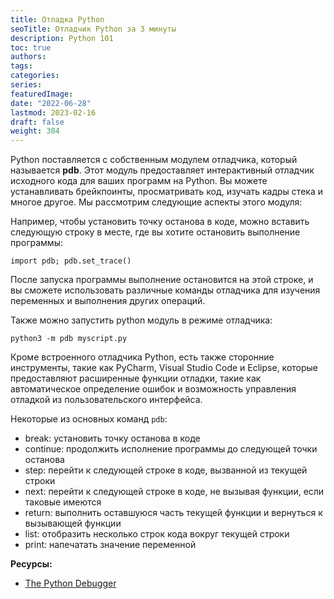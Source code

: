 ```yaml
---
title: Отладка Python
seoTitle: Отладчик Python за 3 минуты
description: Python 101
toc: true
authors:
tags:
categories:
series:
featuredImage:
date: "2022-06-28"
lastmod: 2023-02-16
draft: false
weight: 304
---
```


Python поставляется с собственным модулем отладчика, который называется **pdb**. Этот модуль предоставляет интерактивный отладчик исходного кода для ваших программ на Python. Вы можете устанавливать брейкпоинты, просматривать код, изучать кадры стека и многое другое. Мы рассмотрим следующие аспекты этого модуля:

Например, чтобы установить точку останова в коде, можно вставить следующую строку в месте, где вы хотите остановить выполнение программы:

```
import pdb; pdb.set_trace()
```

После запуска программы выполнение остановится на этой строке, и вы сможете использовать различные команды отладчика для изучения переменных и выполнения других операций.

Также можно запустить python модуль в режиме отладчика:

```
python3 -m pdb myscript.py
```

Кроме встроенного отладчика Python, есть также сторонние инструменты, такие как PyCharm, Visual Studio Code и Eclipse, которые предоставляют расширенные функции отладки, такие как автоматическое определение ошибок и возможность управления отладкой из пользовательского интерфейса.

Некоторые из основных команд `pdb`:

- break: установить точку останова в коде
- continue: продолжить исполнение программы до следующей точки останова
- step: перейти к следующей строке в коде, вызванной из текущей строки
- next: перейти к следующей строке в коде, не вызывая функции, если таковые имеются
- return: выполнить оставшуюся часть текущей функции и вернуться к вызывающей функции
- list: отобразить несколько строк кода вокруг текущей строки
- print: напечатать значение переменной

**Ресурсы:**

- [The Python Debugger](https://docs.python.org/3/library/pdb.html)
